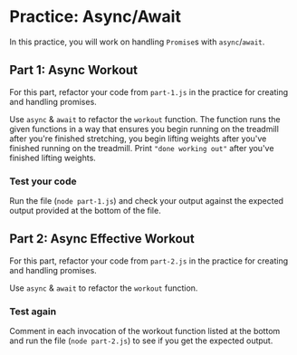 # Practice: Async/Await

In this practice, you will work on handling `Promise`s with `async`/`await`.

## Part 1: Async Workout

For this part, refactor your code from `part-1.js` in the practice for
creating and handling promises.

Use `async` & `await` to refactor the `workout` function. The function runs the
given functions in a way that ensures you begin running on the treadmill after
you're finished stretching, you begin lifting weights after you've finished
running on the treadmill. Print `"done working out"` after you've finished
lifting weights.

### Test your code

Run the file (`node part-1.js`) and check your output against the expected
output provided at the bottom of the file.

## Part 2: Async Effective Workout

For this part, refactor your code from `part-2.js` in the practice for
creating and handling promises.

Use `async` & `await` to refactor the `workout` function.

### Test again

Comment in each invocation of the workout function listed at the bottom
and run the file (`node part-2.js`) to see if you get the expected output.
